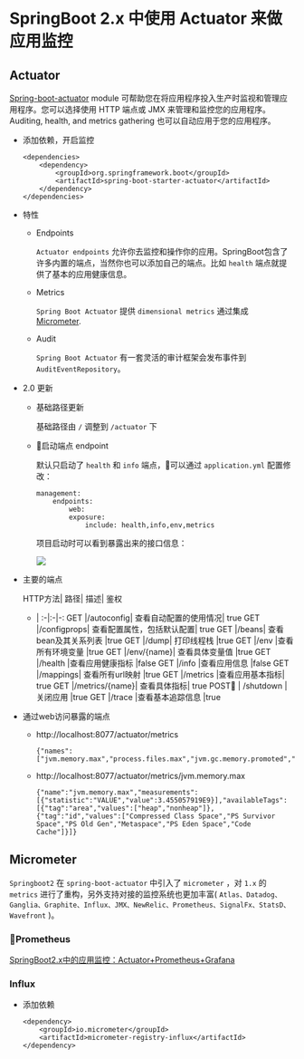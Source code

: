 # SpringBoot 2.x 中使用 Actuator 来做应用监控

## Actuator

[Spring-boot-actuator](https://github.com/spring-projects/spring-boot/tree/v2.0.2.RELEASE/spring-boot-project/spring-boot-actuator) module 可帮助您在将应用程序投入生产时监视和管理应用程序。您可以选择使用 HTTP 端点或 JMX 来管理和监控您的应用程序。Auditing, health, and metrics gathering 也可以自动应用于您的应用程序。

- 添加依赖，开启监控

    ```
    <dependencies>
        <dependency>
            <groupId>org.springframework.boot</groupId>
            <artifactId>spring-boot-starter-actuator</artifactId>
        </dependency>
    </dependencies>
    ```
- 特性

    - Endpoints

        `Actuator endpoints` 允许你去监控和操作你的应用。SpringBoot包含了许多内置的端点，当然你也可以添加自己的端点。比如 `health` 端点就提供了基本的应用健康信息。

    - Metrics

        `Spring Boot Actuator` 提供 `dimensional metrics` 通过集成 [Micrometer](https://micrometer.io/).

    - Audit

        `Spring Boot Actuator` 有一套灵活的审计框架会发布事件到 `AuditEventRepository`。

- 2.0 更新

    - 基础路径更新

        基础路径由 `/` 调整到 `/actuator` 下

    - 启动端点 endpoint

        默认只启动了 `health` 和 `info` 端点，可以通过 `application.yml` 配置修改：

        ```
        management:
            endpoints:
                web:
                exposure:
                    include: health,info,env,metrics
        ```

        项目启动时可以看到暴露出来的接口信息：

        ![](http://cdn.heroxu.com/2018060715283596955543.png)

- 主要的端点

    HTTP方法|	路径|	描述|	鉴权
    - | :-|:-|-:
    GET	|/autoconfig|	查看自动配置的使用情况|	true
    GET	|/configprops|	查看配置属性，包括默认配置|	true
    GET	|/beans|	查看bean及其关系列表	|true
    GET	|/dump|	打印线程栈	|true
    GET	|/env	|查看所有环境变量	|true
    GET	|/env/{name}|	查看具体变量值	|true
    GET	|/health	|查看应用健康指标	|false
    GET	|/info	|查看应用信息	|false
    GET	|/mappings|	查看所有url映射	|true
    GET	|/metrics	|查看应用基本指标|	true
    GET	|/metrics/{name}|	查看具体指标|	true
    POST |	/shutdown	|关闭应用	|true
    GET	|/trace	|查看基本追踪信息	|true

- 通过web访问暴露的端点

    - http://localhost:8077/actuator/metrics

        ```
        {"names":["jvm.memory.max","process.files.max","jvm.gc.memory.promoted","tomcat.cache.hit","system.load.average.1m","tomcat.cache.access","jvm.memory.used","jvm.gc.max.data.size","jvm.memory.committed","system.cpu.count","logback.events","tomcat.global.sent","jvm.buffer.memory.used","tomcat.sessions.created","jvm.threads.daemon","system.cpu.usage","jvm.gc.memory.allocated","tomcat.global.request.max","tomcat.global.request","tomcat.sessions.expired","jvm.threads.live","jvm.threads.peak","tomcat.global.received","process.uptime","tomcat.sessions.rejected","process.cpu.usage","tomcat.threads.config.max","jvm.classes.loaded","jvm.gc.pause","jvm.classes.unloaded","tomcat.global.error","tomcat.sessions.active.current","tomcat.sessions.alive.max","jvm.gc.live.data.size","tomcat.servlet.request.max","tomcat.threads.current","tomcat.servlet.request","process.files.open","jvm.buffer.count","jvm.buffer.total.capacity","tomcat.sessions.active.max","tomcat.threads.busy","process.start.time","tomcat.servlet.error"]}
        ```

    - http://localhost:8077/actuator/metrics/jvm.memory.max

        ```
        {"name":"jvm.memory.max","measurements":[{"statistic":"VALUE","value":3.455057919E9}],"availableTags":[{"tag":"area","values":["heap","nonheap"]},{"tag":"id","values":["Compressed Class Space","PS Survivor Space","PS Old Gen","Metaspace","PS Eden Space","Code Cache"]}]}
        ```

## Micrometer

`Springboot2` 在 `spring-boot-actuator` 中引入了 `micrometer` ，对 `1.x` 的 `metrics` 进行了重构，另外支持对接的监控系统也更加丰富( `Atlas、Datadog、Ganglia、Graphite、Influx、JMX、NewRelic、Prometheus、SignalFx、StatsD、Wavefront` )。

### Prometheus

[SpringBoot2.x中的应用监控：Actuator+Prometheus+Grafana](https://blog.csdn.net/myherux/article/details/80667524)

### Influx

- 添加依赖

    ```
    <dependency>
        <groupId>io.micrometer</groupId>
        <artifactId>micrometer-registry-influx</artifactId>
    </dependency>
    ```

